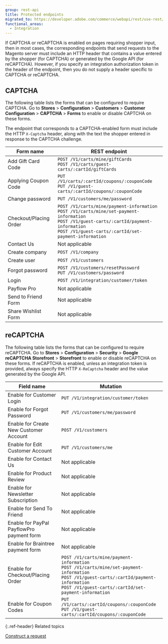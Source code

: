 ```yaml
---
group: rest-api
title: Protected endpoints
migrated_to: https://developer.adobe.com/commerce/webapi/rest/use-rest/protected-endpoints/
functional_areas:
  - Integration
---
```


If CAPTCHA or reCAPTCHA is enabled on pages requiring shopper input, then in most cases, the corresponding endpoints that send requests to the Magento server must include an HTTP header that contains a value entered by the shopper (for CAPTCHA) or generated by the Google API (for reCAPTCHA). However, if you specify an integration authorization token in the header of the endpoint, then you do not supply a header specific to CAPTCHA or reCAPTCHA.

## CAPTCHA

The following table lists the forms that can be configured to require CAPTCHA. Go to **Stores** > **Configuration** > **Customers** > **Customer Configuration** > **CAPTCHA** > **Forms** to enable or disable CAPTCHA on these forms.

The endpoint that corresponds to a CAPTCHA-enabled form must include the HTTP `X-Captcha` header, along with the text the shopper entered in response to the CAPTCHA challenge.

Form name | REST endpoint
--- | ---
Add Gift Card Code | `POST /V1/carts/mine/giftCards` <br/>`POST /V1/carts/guest-carts/:cartId/giftCards`
Applying Coupon Code | `PUT /V1/carts/:cartId/coupons/:couponCode` <br/>`PUT /V1/guest-carts/:cartId/coupons/:couponCode`
Change password | `PUT /V1/customers/me/password`
Checkout/Placing Order | `POST /V1/carts/mine/payment-information` <br/>`POST /V1/carts/mine/set-payment-information` <br/>`POST /V1/guest-carts/:cartId/payment-information` <br/>`POST /V1/guest-carts/:cartId/set-payment-information`
Contact Us | Not applicable
Create company | `POST /V1/company`
Create user | `POST /V1/customers`
Forgot password | `POST /V1/customers/resetPassword`<br/>`PUT /V1/customers/password`
Login | `POST /V1/integration/customer/token`
Payflow Pro | Not applicable
Send to Friend Form | Not applicable
Share Wishlist Form | Not applicable

## reCAPTCHA

The following table lists the forms that can be configured to require reCAPTCHA. Go to **Stores** > **Configuration** > **Security** > **Google reCAPTCHA Storefront** > **Storefront** to enable or disable reCAPTCHA on these forms. If reCAPTCHA is enabled, unless an integration token is provided, always specify the HTTP `X-ReCaptcha` header and the value generated by the Google API.

Field name | Mutation
--- | ---
Enable for Customer Login | `PUT /V1/integration/customer/token`
Enable for Forgot Password | `PUT /V1/customers/me/password`
Enable for Create New Customer Account | `POST /V1/customers`
Enable for Edit Customer Account | `PUT /V1/customers/me`
Enable for Contact Us | Not applicable
Enable for Product Review | Not applicable
Enable for Newsletter Subscription | Not applicable
Enable for Send To Friend | Not applicable
Enable for PayPal PayflowPro payment form | Not applicable
Enable for Braintree payment form | Not applicable
Enable for Checkout/Placing Order | `POST /V1/carts/mine/payment-information` <br/>`POST /V1/carts/mine/set-payment-information` <br/>`POST /V1/guest-carts/:cartId/payment-information` <br/>`POST /V1/guest-carts/:cartId/set-payment-information`
Enable for Coupon Codes | `PUT /V1/carts/:cartId/coupons/:couponCode` <br/>`PUT /V1/guest-carts/:cartId/coupons/:couponCode`

{:.ref-header}
Related topics

[Construct a request]({{page.baseurl}}/get-started/gs-web-api-request.html)
